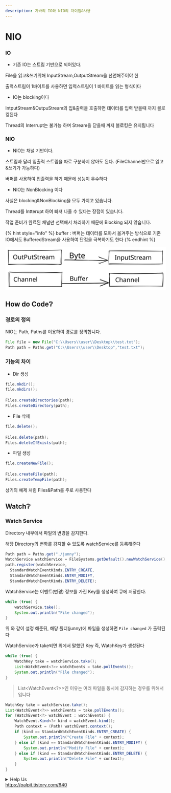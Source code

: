 ```yaml
---
description: 자바의 IO와 NIO의 차이점&사용
---
```


# NIO

### IO

* 기존 IO는 스트림 기반으로 되어있다.

File을 읽고&쓰기위해 InputStream,OutputStream을 선언해주어야 한

출력스트림이 1바이트를 사용하면 입력스트림이 1 바이트를 읽는 형식이다

* IO는 blocking이다

IntputStream\&OutpuStream의 입&출력을 호출하면 데이터를 입력 받을때 까지 블로킹된다

Thread의 Interrupt는 불가능 하며 Stream을 닫을때 까지 블로킹은 유지됩니다

### NIO

* NIO는 채널 기반이다.

스트림과 달리 입출력 스트림을 따로 구분하지 않아도 된다. (FileChannel만으로 읽고&쓰기가 가능하다)

버퍼를 사용하여 입출력을 하기 때문에 성능이 우수하다

* NIO는 NonBlocking 이다

사실은 blocking\&NonBlocking을 모두 가지고 있습니다.

Thread를 Intterupt 하여 빠져 나올 수 있다는 장점이 있습니다.

작업 준비가 완료된 채널만 선택해서 처리하기 때문에 Blocking 되지 않습니다.&#x20;

{% hint style="info" %}
buffer : 버퍼는 데이터를 모아서 옮겨주는 방식으로 기존 IO에서도 BufferedStream을 사용하여 단점을 극복하기도 한다
{% endhint %}

<img src="../../../.gitbook/assets/file.drawing (3) (1) (1).svg" alt="" class="gitbook-drawing">

## How do Code❔

### 경로의 정의

NIO는 Path, Paths를 이용하여 경로를 정의합니다.&#x20;

```java
File file = new File("C:\\Users\\user\\Desktop\\test.txt");
Path path = Paths.get("C:\\Users\\user\\Desktop","test.txt");
```

### 기능의 차이

* Dir 생성

```java
file.mkdir(); 
file.mkdirs();

Files.createDirectories(path);
Files.createDirectory(path);
```

* File 삭제

```java
file.delete();

Files.delete(path);
Files.deleteIfExists(path);
```

* 파일 생성

```java
file.createNewFile();

Files.createFile(path);
Files.createTempFile(path);
```

상기의 예제 처럼 Files\&Path를 주로 사용한다



## Watch❔

### Watch Service

Directory 내부에서 파일의 변경을 감지한다.

해당 Directory의 변화를 감지할 수 있도록 watchService를 등록해준다

```java
Path path = Paths.get("./junny");
WatchService watchService = FileSystems.getDefault().newWatchService();
path.register(watchService, 
  StandardWatchEventKinds.ENTRY_CREATE, 
  StandardWatchEventKinds.ENTRY_MODIFY, 
  StandardWatchEventKinds.ENTRY_DELETE);
```

WatchService는 이벤트(변경) 정보를 가진 Key를 생성하여 큐에 저장한다.&#x20;

```java
while (true) {
    watchService.take();
    System.out.println("File changed");
}
```

위 와 같이 설정 해준뒤, 해당 폴더(junny)에 파일을 생성하면 `File changed` 가 출력된다

WatchService가 take되면 위에서 말했던 Key 즉, WatchKey가 생성된다

```java
while (true) {
    WatchKey take = watchService.take();
    List<WatchEvent<?>> watchEvents = take.pollEvents();
    System.out.println("File changed");
}
```

> List\<WatchEvent\<?>>인 이유는 여러 파일을 동시에 감지하는 경우를 위해서 입니다

```java
WatchKey take = watchService.take();
List<WatchEvent<?>> watchEvents = take.pollEvents();
for (WatchEvent<?> watchEvent : watchEvents) {
    WatchEvent.Kind<?> kind = watchEvent.kind();
    Path context = (Path) watchEvent.context();
    if (kind == StandardWatchEventKinds.ENTRY_CREATE) {
        System.out.println("Create File" + context);
    } else if (kind == StandardWatchEventKinds.ENTRY_MODIFY) {
        System.out.println("Modify File" + context);
    } else if (kind == StandardWatchEventKinds.ENTRY_DELETE) {
        System.out.println("Delete File" + context);
    }
}
```

<details>

<summary>Help Us<br><a href="https://palpit.tistory.com/640">https://palpit.tistory.com/640</a></summary>



</details>
